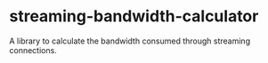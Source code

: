 # streaming-bandwidth-calculator
A library to calculate the bandwidth consumed through streaming connections.